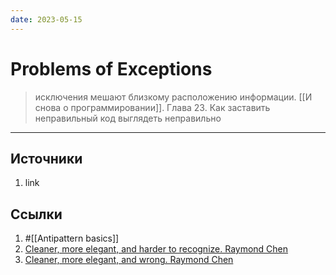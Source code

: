 ```yaml
---
date: 2023-05-15
---
```

# Problems of Exceptions

> исключения мешают близкому расположению информации. [[И снова о программировании]]. Глава 23. Как заставить неправильный код выглядеть неправильно

---

## Источники

1. link

## Ссылки

1. #[[Antipattern basics]]
1. [Cleaner, more elegant, and harder to recognize. Raymond Chen](https://devblogs.microsoft.com/oldnewthing/20050114-00/?p=36693)
1. [Cleaner, more elegant, and wrong. Raymond Chen](https://devblogs.microsoft.com/oldnewthing/20040422-00/?p=39683)
